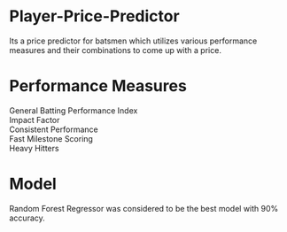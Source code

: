# Player-Price-Predictor
Its a price predictor for batsmen which utilizes various performance measures and their combinations to come up with a price.

# Performance Measures
General Batting Performance Index </br>
Impact Factor </br>
Consistent Performance </br>
Fast Milestone Scoring </br>
Heavy Hitters </br>

# Model
Random Forest Regressor was considered to be the best model with 90% accuracy.
